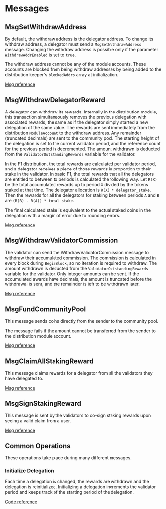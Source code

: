 <!--
order: 4
-->

# Messages

## MsgSetWithdrawAddress

By default, the withdraw address is the delegator address. To change its withdraw address, a delegator must send a `MsgSetWithdrawAddress` message.
Changing the withdraw address is possible only if the parameter `WithdrawAddrEnabled` is set to `true`.

The withdraw address cannot be any of the module accounts. These accounts are blocked from being withdraw addresses by being added to the distribution keeper's `blockedAddrs` array at initialization.

[Msg reference](https://github.com/celer-network/sgnv2/blob/7083316f71a4e794c89a737cd09eb7c1ae38106f/proto/sgn/distribution/v1/tx.proto#L38)

## MsgWithdrawDelegatorReward

A delegator can withdraw its rewards.
Internally in the distribution module, this transaction simultaneously removes the previous delegation with associated rewards, the same as if the delegator simply started a new delegation of the same value.
The rewards are sent immediately from the distribution `ModuleAccount` to the withdraw address.
Any remainder (truncated decimals) are sent to the community pool.
The starting height of the delegation is set to the current validator period, and the reference count for the previous period is decremented.
The amount withdrawn is deducted from the `ValidatorOutstandingRewards` variable for the validator.

In the F1 distribution, the total rewards are calculated per validator period, and a delegator receives a piece of those rewards in proportion to their stake in the validator.
In basic F1, the total rewards that all the delegators are entitled to between to periods is calculated the following way.
Let `R(X)` be the total accumulated rewards up to period `X` divided by the tokens staked at that time. The delegator allocation is `R(X) * delegator_stake`.
Then the rewards for all the delegators for staking between periods `A` and `B` are `(R(B) - R(A)) * total stake`.

The final calculated stake is equivalent to the actual staked coins in the delegation with a margin of error due to rounding errors.

[Msg reference](https://github.com/celer-network/sgnv2/blob/7083316f71a4e794c89a737cd09eb7c1ae38106f/proto/sgn/distribution/v1/tx.proto#L55)

## MsgWithdrawValidatorCommission

The validator can send the WithdrawValidatorCommission message to withdraw their accumulated commission.
The commission is calculated in every block during `BeginBlock`, so no iteration is required to withdraw.
The amount withdrawn is deducted from the `ValidatorOutstandingRewards` variable for the validator.
Only integer amounts can be sent. If the accumulated awards have decimals, the amount is truncated before the withdrawal is sent, and the remainder is left to be withdrawn later.

[Msg reference](https://github.com/celer-network/sgnv2/blob/7083316f71a4e794c89a737cd09eb7c1ae38106f/proto/sgn/distribution/v1/tx.proto#L72)

## MsgFundCommunityPool

This message sends coins directly from the sender to the community pool.

The message fails if the amount cannot be transferred from the sender to the distribution module account.

[Msg reference](https://github.com/celer-network/sgnv2/blob/7083316f71a4e794c89a737cd09eb7c1ae38106f/proto/sgn/distribution/v1/tx.proto#L87)

## MsgClaimAllStakingReward

This message claims rewards for a delegator from all the validators they have delegated to.

[Msg reference](https://github.com/celer-network/sgnv2/blob/7083316f71a4e794c89a737cd09eb7c1ae38106f/proto/sgn/distribution/v1/tx.proto#L102)

## MsgSignStakingReward

This message is sent by the validators to co-sign staking rewards upon seeing a valid claim from a user.

[Msg reference](https://github.com/celer-network/sgnv2/blob/7083316f71a4e794c89a737cd09eb7c1ae38106f/proto/sgn/distribution/v1/tx.proto#L116)

## Common Operations

These operations take place during many different messages.

### Initialize Delegation

Each time a delegation is changed, the rewards are withdrawn and the delegation is reinitialized.
Initializing a delegation increments the validator period and keeps track of the starting period of the delegation.

[Code reference](https://github.com/celer-network/sgnv2/blob/7083316f71a4e794c89a737cd09eb7c1ae38106f/x/distribution/keeper/delegation.go#L15)
